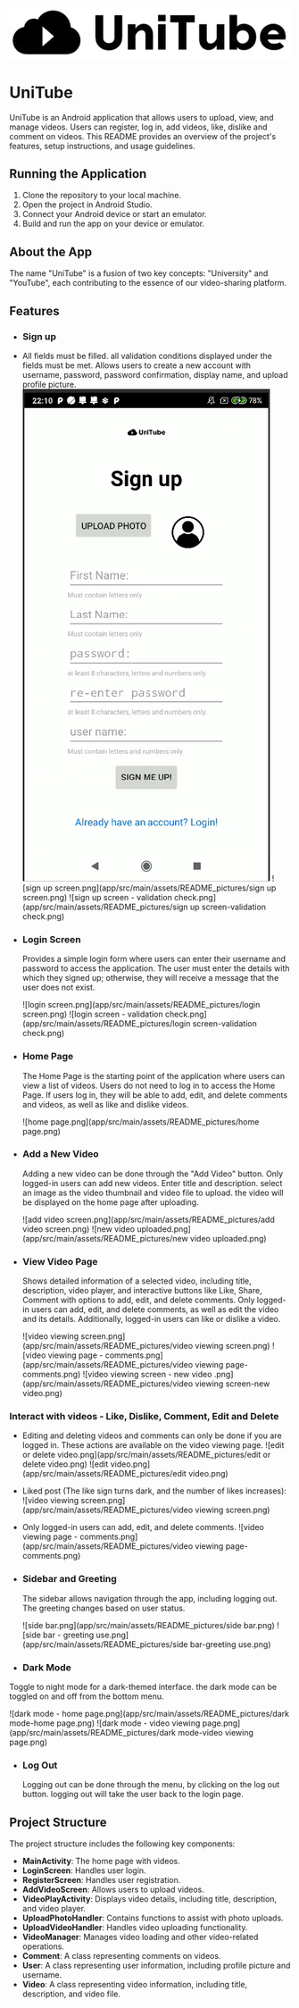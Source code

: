 ![unitube logo for README.png](app/src/main/assets/README_pictures/unitube%20logo%20for%20README.png)

# UniTube

UniTube is an Android application that allows users to upload, view, and manage videos.
Users can register, log in, add videos, like, dislike and comment on videos.
This README provides an overview of the project's features, setup instructions, and usage guidelines.

## Running the Application

1. Clone the repository to your local machine.
2. Open the project in Android Studio.
3. Connect your Android device or start an emulator.
4. Build and run the app on your device or emulator.


## About the App

The name "UniTube" is a fusion of two key concepts: "University" and "YouTube", each contributing to the essence of our video-sharing platform.

## Features

- ### Sign up
- All fields must be filled. all validation conditions displayed under the fields must be met.
  Allows users to create a new account with username, password, password confirmation, display name, and upload profile picture.
![sign up screen.png](app%2Fsrc%2Fmain%2Fassets%2FREADME_pictures%2Fsign%20up%20screen.png)
  ![sign up screen.png](app/src/main/assets/README_pictures/sign up screen.png)
  ![sign up screen - validation check.png](app/src/main/assets/README_pictures/sign up screen-validation check.png)

- ### Login Screen
  Provides a simple login form where users can enter their username and password to access the application.
  The user must enter the details with which they signed up; otherwise, they will receive a message that the user does not exist.

  ![login screen.png](app/src/main/assets/README_pictures/login screen.png)
  ![login screen - validation check.png](app/src/main/assets/README_pictures/login screen-validation check.png)

- ### Home Page
  The Home Page is the starting point of the application where users can view a list of videos.
  Users do not need to log in to access the Home Page.
  If users log in, they will be able to add, edit, and delete comments and videos, as well as like and dislike videos.

  ![home page.png](app/src/main/assets/README_pictures/home page.png)

- ### Add a New Video
  Adding a new video can be done through the "Add Video" button. Only logged-in users can add new videos.
  Enter title and description. select an image as the video thumbnail and video file to upload.
  the video will be displayed on the home page after uploading.

  ![add video screen.png](app/src/main/assets/README_pictures/add video screen.png)
  ![new video uploaded.png](app/src/main/assets/README_pictures/new video uploaded.png)


- ### View Video Page
  Shows detailed information of a selected video, including title, description, video player, and interactive buttons like Like, Share, Comment with options to add, edit, and delete comments. Only logged-in users can add, edit, and delete comments, as well as edit the video and its details. Additionally, logged-in users can like or dislike a video.

  ![video viewing screen.png](app/src/main/assets/README_pictures/video viewing screen.png)
  ![video viewing page - comments.png](app/src/main/assets/README_pictures/video viewing page-comments.png)
  ![video viewing screen - new video .png](app/src/main/assets/README_pictures/video viewing screen-new video.png)

### Interact with videos - Like, Dislike, Comment, Edit and Delete

- Editing and deleting videos and comments can only be done if you are logged in. These actions are available on the video viewing page.
  ![edit or delete video.png](app/src/main/assets/README_pictures/edit or delete video.png)
  ![edit video.png](app/src/main/assets/README_pictures/edit video.png)

- Liked post (The like sign turns dark, and the number of likes increases):
  ![video viewing screen.png](app/src/main/assets/README_pictures/video viewing screen.png)

- Only logged-in users can add, edit, and delete comments.
  ![video viewing page - comments.png](app/src/main/assets/README_pictures/video viewing page-comments.png)

- ### Sidebar and Greeting
  The sidebar allows navigation through the app, including logging out. The greeting changes based on user status.

  ![side bar.png](app/src/main/assets/README_pictures/side bar.png)
  ![side bar - greeting use.png](app/src/main/assets/README_pictures/side bar-greeting use.png)

- ### Dark Mode
Toggle to night mode for a dark-themed interface. the dark mode can be toggled on and off from the bottom menu.

  ![dark mode - home page.png](app/src/main/assets/README_pictures/dark mode-home page.png)
  ![dark mode - video viewing page.png](app/src/main/assets/README_pictures/dark mode-video viewing page.png)

- ### Log Out
  Logging out can be done through the menu, by clicking on the log out button. logging out will take the user back to the login page.


## Project Structure

The project structure includes the following key components:

- **MainActivity**: The home page with videos.
- **LoginScreen**: Handles user login.
- **RegisterScreen**: Handles user registration.
- **AddVideoScreen**: Allows users to upload videos.
- **VideoPlayActivity**: Displays video details, including title, description, and video player.
- **UploadPhotoHandler**: Contains functions to assist with photo uploads.
- **UploadVideoHandler**: Handles video uploading functionality.
- **VideoManager**: Manages video loading and other video-related operations.
- **Comment**: A class representing comments on videos.
- **User**: A class representing user information, including profile picture and username.
- **Video**: A class representing video information, including title, description, and video file.
